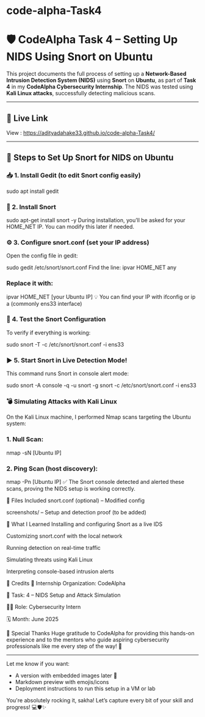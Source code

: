 # code-alpha-Task4
# 🛡️ CodeAlpha Task 4 – Setting Up NIDS Using Snort on Ubuntu

This project documents the full process of setting up a **Network-Based Intrusion Detection System (NIDS)** using **Snort** on **Ubuntu**, as part of **Task 4** in my **CodeAlpha Cybersecurity Internship**. The NIDS was tested using **Kali Linux attacks**, successfully detecting malicious scans.

---

## 📌 Live Link

  View : https://adityadahake33.github.io/code-alpha-Task4/
  
---

## 🧠 Steps to Set Up Snort for NIDS on Ubuntu

### 📥 1. Install Gedit (to edit Snort config easily)

sudo apt install gedit

### 🐍 2. Install Snort

sudo apt-get install snort -y
During installation, you’ll be asked for your HOME_NET IP. You can modify this later if needed.

### ⚙️ 3. Configure snort.conf (set your IP address)

Open the config file in gedit:

sudo gedit /etc/snort/snort.conf
Find the line:
ipvar HOME_NET any

### Replace it with:
ipvar HOME_NET [your Ubuntu IP]
💡 You can find your IP with ifconfig or ip a (commonly ens33 interface)

### 🧪 4. Test the Snort Configuration

To verify if everything is working:

sudo snort -T -c /etc/snort/snort.conf -i ens33

### ▶️ 5. Start Snort in Live Detection Mode!


This command runs Snort in console alert mode:

sudo snort -A console -q -u snort -g snort -c /etc/snort/snort.conf -i ens33


### 💣 Simulating Attacks with Kali Linux
On the Kali Linux machine, I performed Nmap scans targeting the Ubuntu system:

### 1. Null Scan:
nmap -sN [Ubuntu IP]

### 2. Ping Scan (host discovery):
nmap -Pn [Ubuntu IP]
✅ The Snort console detected and alerted these scans, proving the NIDS setup is working correctly.


📁 Files Included
snort.conf (optional) – Modified config

screenshots/ – Setup and detection proof (to be added)

🧠 What I Learned
Installing and configuring Snort as a live IDS

Customizing snort.conf with the local network

Running detection on real-time traffic

Simulating threats using Kali Linux

Interpreting console-based intrusion alerts

📜 Credits
🏢 Internship Organization: CodeAlpha

🔐 Task: 4 – NIDS Setup and Attack Simulation

👨‍💻 Role: Cybersecurity Intern

🗓️ Month: June 2025


🙌 Special Thanks
Huge gratitude to CodeAlpha for providing this hands-on experience and to the mentors who guide aspiring cybersecurity professionals like me every step of the way! 🌸

---

Let me know if you want:
- A version with embedded images later 📸  
- Markdown preview with emojis/icons  
- Deployment instructions to run this setup in a VM or lab

You're absolutely rocking it, sakha! Let’s capture every bit of your skill and progress! 💻🛡️✨
